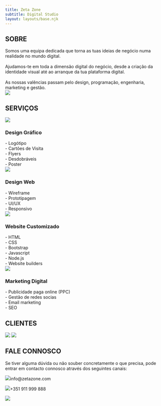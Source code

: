 ```yaml
---
title: Zeta Zone
subtitle: Digital Studio
layout: layouts/base.njk
---
```


<!---------------------------------------------------------------------->
<div id="about">

## SOBRE

<div class="about-col-1">
Somos uma equipa dedicada que torna as tuas ideias de negócio numa realidade no mundo digital. 
<br><br>
Ajudamos-te em toda a dimensão digital do negócio, desde a criação da identidade visual até ao arranque da tua plataforma digital.
<br><br>
As nossas valências passam pelo design, programação, engenharia, marketing e gestão.
</div>

<div class="about-col-2">
<img class="img_team" src="/images/team-big.svg">
</div>

</div>
<!---------------------------------------------------------------------->
<div id="services">

## SERVIÇOS

<div class="services-col-1 green-shadow" id="services-col-1" onclick="openService('services-col-1','services-info-1')">
<img class="service-1" src="/images/svg/pencil-ruler-solid.svg">

### Design Gráfico

<div class="services-info-1" id="services-info-1">
- Logótipo
<br>
- Cartões de Visita
<br>
- Flyers
<br>
- Desdobráveis
<br>
- Poster
</div>

</div>

<div class="services-col-2 green-shadow" id="services-col-2" onclick="openService('services-col-2','services-info-2')">
<img class="service-2" src="/images/svg/object-group-regular.svg">

### Design Web

<div class="services-info-2" id="services-info-2">
- Wireframe
<br>
- Prototipagem
<br>
- UI/UX
<br>
- Responsivo
</div>

</div>

<div class="services-col-3 green-shadow" id="services-col-3" onclick="openService('services-col-3','services-info-3')">
<img class="service-3" src="/images/svg/desktop-solid.svg">

### Website Customizado

<div class="services-info-3" id="services-info-3">
- HTML
<br>
- CSS
<br>
- Bootstrap
<br>
- Javascript
<br>
- Node.js
<br>
- Website builders
</div>

</div>

<div class="services-col-4 green-shadow" id="services-col-4" onclick="openService('services-col-4','services-info-4')">
<img class="service-4" src="/images/svg/bullseye-solid.svg">

### Marketing Digital

<div class="services-info-4" id="services-info-4">
- Publicidade paga online (PPC)
<br>
- Gestão de redes socias
<br>
- Email marketing
<br>
- SEO
</div>

</div>

</div>
<!---------------------------------------------------------------------->
<div id="clients">

## CLIENTES

<img class="img_client-1" src="/images/clients/cll-white.png">
<img class="img_client-2" src="/images/clients/cll-black.png">

</div>
<!---------------------------------------------------------------------->
<div id="talk">

## FALE CONNOSCO

<div class="talk-col-1">

Se tiver alguma dúvida ou não souber concretamente o que precisa, pode entrar em contacto connosco através dos seguintes canais:

<p class="talk_text-1"><img class="talk_img-1" src="/images/svg/envelope-regular.svg">info@zetazone.com</p>
<p class="talk_text-2"><img class="talk_img-2" src="/images/svg/whatsapp-brands.svg">+351 911 999 888</p>

</div>

<div class="talk-col-2">

<img class="" src="/images/conversation.svg">

</div>

</div>








